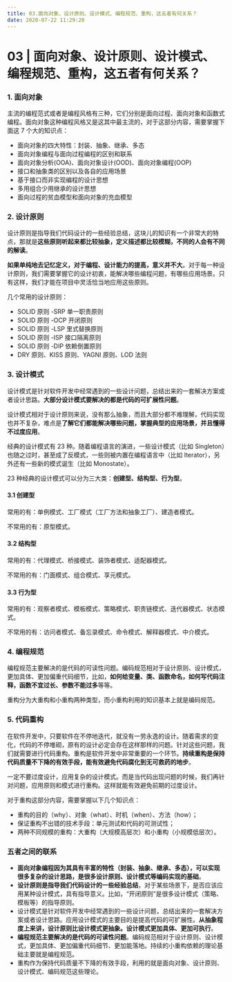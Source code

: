 ```yaml
---
title: 03.面向对象、设计原则、设计模式、编程规范、重构，这五者有何关系？
date: 2020-07-22 11:29:20
---
```

# 03 | 面向对象、设计原则、设计模式、编程规范、重构，这五者有何关系？

### 1. 面向对象

主流的编程范式或者是编程风格有三种，它们分别是面向过程、面向对象和函数式编程。面向对象这种编程风格又是这其中最主流的，对于这部分内容，需要掌握下面这 7 个大的知识点：

* 面向对象的四大特性：封装、抽象、继承、多态
* 面向对象编程与面向过程编程的区别和联系
* 面向对象分析\(OOA\)、面向对象设计\(OOD\)、面向对象编程\(OOP\)
* 接口和抽象类的区别以及各自的应用场景
* 基于接口而非实现编程的设计思想
* 多用组合少用继承的设计思想
* 面向过程的贫血模型和面向对象的充血模型

### 2. 设计原则

设计原则是指导我们代码设计的一些经验总结，这块儿的知识有一个非常大的特点，那就是**这些原则听起来都比较抽象，定义描述都比较模糊，不同的人会有不同的解读**。

**如果单纯地去记忆定义，对于编程、设计能力的提高，意义并不大**。对于每一种设计原则，我们需要掌握它的设计初衷，能解决哪些编程问题，有哪些应用场景。只有这样，我们才能在项目中灵活恰当地应用这些原则。

几个常用的设计原则：

* SOLID 原则 -SRP 单一职责原则
* SOLID 原则 -OCP 开闭原则
* SOLID 原则 -LSP 里式替换原则
* SOLID 原则 -ISP 接口隔离原则
* SOLID 原则 -DIP 依赖倒置原则
* DRY 原则、KISS 原则、YAGNI 原则、LOD 法则

### 3. 设计模式

设计模式是针对软件开发中经常遇到的一些设计问题，总结出来的一套解决方案或者设计思路。**大部分设计模式要解决的都是代码的可扩展性问题**。

设计模式相对于设计原则来说，没有那么抽象，而且大部分都不难理解，代码实现也并不复杂，难点是**了解它们都能解决哪些问题，掌握典型的应用场景，并且懂得不过度应用**。

经典的设计模式有 23 种。随着编程语言的演进，一些设计模式（比如 Singleton）也随之过时，甚至成了反模式，一些则被内置在编程语言中（比如 Iterator），另外还有一些新的模式诞生（比如 Monostate）。

23 种经典的设计模式可以分为三大类：**创建型、结构型、行为型**。

#### 3.1 创建型

常用的有：单例模式、工厂模式（工厂方法和抽象工厂）、建造者模式。

不常用的有：原型模式。

#### 3.2 结构型

常用的有：代理模式、桥接模式、装饰者模式、适配器模式。

不常用的有：门面模式、组合模式、享元模式。

#### 3.3 行为型

常用的有：观察者模式、模板模式、策略模式、职责链模式、迭代器模式、状态模式。

不常用的有：访问者模式、备忘录模式、命令模式、解释器模式、中介模式。

### 4. 编程规范

编程规范主要解决的是代码的可读性问题。编码规范相对于设计原则、设计模式，更加具体、更加偏重代码细节，比如，**如何给变量、类、函数命名，如何写代码注释，函数不宜过长、参数不能过多**等等。

重构分为大重构和小重构两种类型，而小重构利用的知识基本上就是编码规范。

### 5. 代码重构

在软件开发中，只要软件在不停地迭代，就没有一劳永逸的设计。随着需求的变化，代码的不停堆砌，原有的设计必定会存在这样那样的问题。针对这些问题，我们就需要进行代码重构。重构是软件开发中非常重要的一个环节。**持续重构是保持代码质量不下降的有效手段，能有效避免代码腐化到无可救药的地步**。

一定不要过度设计，应用复杂的设计模式。而是当代码出现问题的时候，我们再针对问题，应用原则和模式进行重构。这样就能有效避免前期的过度设计。

对于重构这部分内容，需要掌握以下几个知识点：

* 重构的目的（why）、对象（what）、时机（when）、方法（how）；
* 保证重构不出错的技术手段：单元测试和代码的可测试性；
* 两种不同规模的重构：大重构（大规模高层次）和小重构（小规模低层次）。

### 五者之间的联系

* **面向对象编程因为其具有丰富的特性（封装、抽象、继承、多态），可以实现很多复杂的设计思路，是很多设计原则、设计模式等编码实现的基础**。
* **设计原则是指导我们代码设计的一些经验总结**，对于某些场景下，是否应该应用某种设计模式，具有指导意义。比如，“开闭原则”是很多设计模式（策略、模板等）的指导原则。
* 设计模式是针对软件开发中经常遇到的一些设计问题，总结出来的一套解决方案或者设计思路。应用设计模式的主要目的是提高代码的可扩展性。**从抽象程度上来讲，设计原则比设计模式更抽象。设计模式更加具体、更加可执行**。
* **编程规范主要解决的是代码的可读性问题**。编码规范相对于设计原则、设计模式，更加具体、更加偏重代码细节、更加能落地。持续的小重构依赖的理论基础主要就是编程规范。
* 重构作为保持代码质量不下降的有效手段，利用的就是面向对象、设计原则、设计模式、编码规范这些理论。


